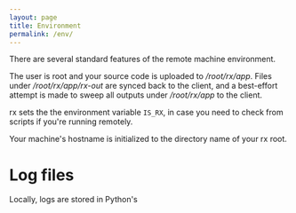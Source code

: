 ```yaml
---
layout: page
title: Environment
permalink: /env/
---
```


There are several standard features of the remote machine environment.

The user is root and your source code is uploaded to _/root/rx/app_. Files
under _/root/rx/app/rx-out_ are synced back to the client, and a best-effort
attempt is made to sweep all outputs under _/root/rx/app_ to the client.

rx sets the the environment variable `IS_RX`, in case you need to check from
scripts if you're running remotely.

Your machine's hostname is initialized to the directory name of your rx root.

# Log files

Locally, logs are stored in Python's